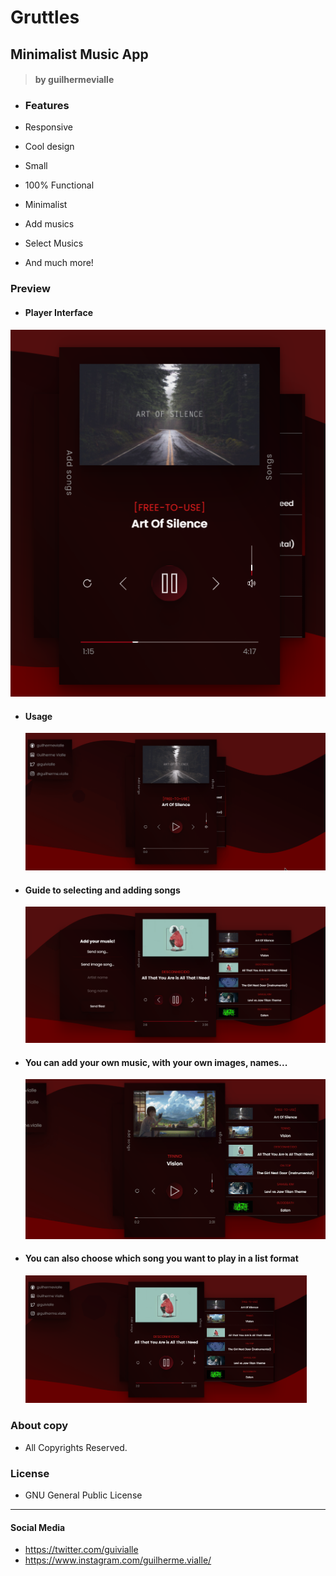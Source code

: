 # Gruttles

## Minimalist Music App

> #### by guilhermevialle

-   ### Features

-   Responsive
-   Cool design
-   Small
-   100% Functional
-   Minimalist
-   Add musics
-   Select Musics
-   And much more!

### Preview

-   #### Player Interface

![Player interface](https://github.com/guilhermevialle/MinimalistMusicPlayerv5.0/blob/main/Minimalist%20Music%20Player%20-%20v5.0/Screenshots/capture.PNG)

-   #### Usage

    ![Player usage guide](https://github.com/guilhermevialle/MinimalistMusicPlayerv5.0/blob/main/Minimalist%20Music%20Player%20-%20v5.0/gifs/gif.gif)

-   #### Guide to selecting and adding songs

       ![Song guide](https://github.com/guilhermevialle/MinimalistMusicPlayerv5.0/blob/main/Minimalist%20Music%20Player%20-%20v5.0/Screenshots/capture2.PNG)

-   #### You can add your own music, with your own images, names...

    ![Adding musics](https://github.com/guilhermevialle/MinimalistMusicPlayerv5.0/blob/main/Minimalist%20Music%20Player%20-%20v5.0/gifs/gif2.gif)

-   #### You can also choose which song you want to play in a list format
      <img src="https://github.com/guilhermevialle/MinimalistMusicPlayerv5.0/blob/main/Minimalist%20Music%20Player%20-%20v5.0/Screenshots/capture3.PNG" width="450px">

### About copy

-   All Copyrights Reserved.

### License

-   GNU General Public License

---

#### Social Media

-   https://twitter.com/guivialle
-   https://www.instagram.com/guilherme.vialle/
